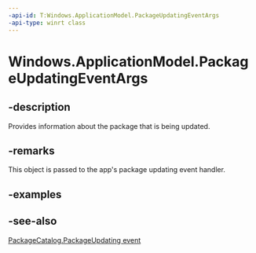 ```yaml
---
-api-id: T:Windows.ApplicationModel.PackageUpdatingEventArgs
-api-type: winrt class
---
```


<!-- Class syntax.
public class PackageUpdatingEventArgs : Windows.ApplicationModel.IPackageUpdatingEventArgs
-->

# Windows.ApplicationModel.PackageUpdatingEventArgs

## -description
Provides information about the package that is being updated.

## -remarks
This object is passed to the app's package updating event handler.

## -examples

## -see-also
[PackageCatalog.PackageUpdating event](packagecatalog_packageupdating.md)